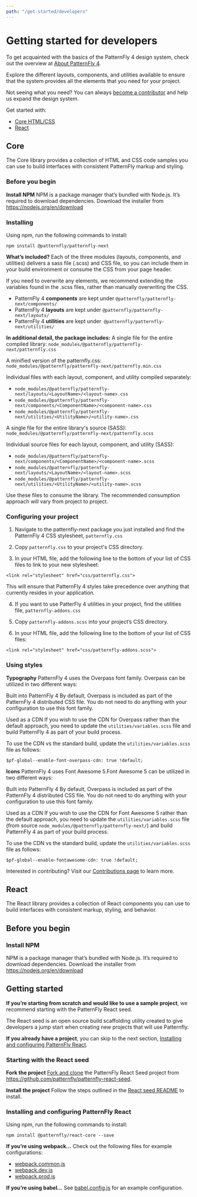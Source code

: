 ```yaml
---
path: "/get-started/developers"
---
```

# Getting started for developers
To get acquainted with the basics of the PatternFly 4 design system, check out the overview at [About PatternFly 4](URL).

Explore the different layouts, components, and utilities available to ensure that the system provides all the elements that you need for your project.

Not seeing what you need? You can always [become a contributor](URL) and help us expand the design system.

Get started with:
* [Core HTML/CSS](#core)
* [React](#react)

## Core
The Core library provides a collection of HTML and CSS code samples you can use to build interfaces with consistent PatternFly markup and styling.

### Before you begin
**Install NPM**
NPM is a package manager that’s bundled with Node.js. It’s required to download dependencies. Download the installer from https://nodejs.org/en/download

### Installing
Using npm, run the following commands to install:
```
npm install @patternfly/patternfly-next
```


**What’s included?**
Each of the three modules (layouts, components, and utilities) delivers a sass file (.scss) and CSS file, so you can include them in your build environment or consume the CSS from your page header.

If you need to overwrite any elements, we recommend extending the variables found in the .scss files, rather than manually overwriting the CSS.

* PatternFly 4 **components** are kept under ``` @patternfly/patternfly-next/components/ ```
* PatternFly 4 **layouts** are kept under ```@patternfly/patternfly-next/layouts/```
* PatternFly 4 **utilities** are kept under``` @patternfly/patternfly-next/utilities/```

**In additional detail, the package includes:**
A single file for the entire compiled library: ```node_modules/@patternfly/patternfly-next/patternfly.css```

A minified version of the patternfly.css: ```node_modules/@patternfly/patternfly-next/patternfly.min.css```

Individual files with each layout,  component, and utility compiled separately:
* ```node_modules/@patternfly/patternfly-next/layouts/<LayoutName>/<layout-name>.css```
* ```node_modules/@patternfly/patternfly-next/components/<ComponentName>/<component-name>.css```
* ```node_modules/@patternfly/patternfly-next/utilities/<UtilityName>/<utility-name>.css```

A single file for the entire library's source (SASS): ```node_modules/@patternfly/patternfly-next/patternfly.scss```

Individual source files for each layout, component, and utility (SASS):
* ```node_modules/@patternfly/patternfly-next/components/<ComponentName>/<component-name>.scss```
* ```node_modules/@patternfly/patternfly-next/layouts/<LayoutName>/<layout-name>.scss```
* ```node_modules/@patternfly/patternfly-next/utilities/<UtilityName>/<utility-name>.scss```

Use these files to consume the library. The recommended consumption approach will vary from project to project.

### Configuring your project
1. Navigate to the patternfly-next package you just installed and find the PatternFly 4 CSS stylesheet, ```patternfly.css```

2. Copy ```patternfly.css``` to your project's CSS directory.

3. In your HTML file, add the following line to the bottom of your list of CSS files to link to your new stylesheet:

  ```
  <link rel="stylesheet" href="css/patternfly.css">
  ```

  This will ensure that PatternFly 4 styles take precedence over anything that currently resides in your application.

4. If you want to use PatterFly 4 utilities in your project, find the utilities file,  ```patternfly-addons.css```

5. Copy ```patternfly-addons.scss``` into your project’s CSS directory.

6. In your HTML file, add the following line to the bottom of your list of CSS files:

  ```
  <link rel="stylesheet" href="css/patternfly-addons.scss">
  ```

### Using styles
**Typography**
PatternFly 4 uses the Overpass font family. Overpass can be utilized in two different ways:

  Built into PatternFly 4
  By default, Overpass is included as part of the PatternFly 4 distributed CSS file. You do not need to do anything with your configuration to use this font family.

  Used as a CDN
  If you wish to use the CDN for Overpass rather than the default approach, you need to update the ```utilities/variables.scss``` file and build PatternFly 4 as part of your build process.

  To use the CDN vs the standard build, update the ```utilities/variables.scss``` file as follows:

  ```
  $pf-global--enable-font-overpass-cdn: true !default;
  ```

**Icons**
PatternFly 4 uses Font Awesome 5.Font Awesome 5 can be utilized in two different ways:

  Built into PatternFly 4
  By default, Overpass is included as part of the PatternFly 4 distributed CSS file. You do not need to do anything with your configuration to use this font family.

  Used as a CDN
  If you wish to use the CDN for Font Awesome 5 rather than the default approach, you need to update the ```utilities/variables.scss``` file (from source ```node_modules/@patternfly/patternfly-next/```) and build PatternFly 4 as part of your build process.

  To use the CDN vs the standard build, update the ```utilities/variables.scss``` file as follows:

  ```
  $pf-global--enable-fontawesome-cdn: true !default;
  ```

<!-- **This section is a WIP - not included for beta** Customizing PatternFly for your project
The PatternFly 4 variable system enables you to easily customize things like color or shape without overwriting existing PatternFly styles.

Using variables
https://pf-next.com/guidelines

Imagine you want to change color of a button
Example
Link to advanced docs.

PF class structure is scoped so you can use PF4 with another design system
Use PF3 and 4 at the same time
All the CSS classes
Using bootstrap, for example, bootstrap will not inadvertently style our elements, scoped = name uniquely to pf
-->

Interested in contributing? Visit our [Contributions page](URL) to learn more.

## React

The React library provides a collection of React components you can use to build interfaces with consistent markup, styling, and behavior.

## Before you begin
### Install NPM
NPM is a package manager that’s bundled with Node.js. It’s required to download dependencies. Download the installer from https://nodejs.org/en/download

## Getting started
**If you’re starting from scratch and would like to use a sample project**, we recommend starting with the PatternFly React seed.

The React seed is an open source build scaffolding utility created to give developers a jump start when creating new projects that will use Patternfly.

**If you already have a project**, you can skip to the next section, [Installing and configuring PatternFly React](#installing-and-configuring-patternfly).

### Starting with the React seed
**Fork the project**
[Fork and clone](https://help.github.com/articles/fork-a-repo/) the PatternFly React Seed project from https://github.com/patternfly/patternfly-react-seed.

**Install the project**
Follow the steps outlined in the [React seed README](https://github.com/patternfly/patternfly-react-seed#quick-start) to install.

### Installing and configuring PatternFly React
Using npm, run the following commands to install:
```
npm install @patternfly/react-core --save
```

**If you’re using webpack...**
Check out the following files for example configurations:
* [webpack.common.js](https://github.com/patternfly/patternfly-react-seed/blob/master/webpack.common.js)
* [webpack.dev.js](https://github.com/patternfly/patternfly-react-seed/blob/master/webpack.dev.js)
* [webpack.prod.js](https://github.com/patternfly/patternfly-react-seed/blob/master/webpack.prod.js)

**If you’re using babel...**
See [babel.config.js](https://github.com/patternfly/patternfly-react-seed/blob/master/babel.config.js) for an example configuration.

<!-- We don't have this yet, but we will need it.

**If you’re using typescript...**
See [typescript.example.js](URL) for an example configuration. -->

<!--
**This section is a WIP. We need to create the hello world tutorial.**

Importing and using components
Follow this quick Hello World tutorial to learn how to import and use PatternFly React components in your project.

-->
